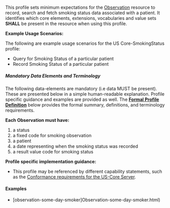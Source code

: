 


This profile sets minimum expectations for the [Observation] resource to record, search and fetch smoking status data associated with a patient. It identifies which core elements, extensions, vocabularies and value sets **SHALL** be present in the resource when using this profile.

**Example Usage Scenarios:**

The following are example usage scenarios for the US Core-SmokingStatus
profile:

- Query for Smoking Status of a particular patient
- Record Smoking Status of a particular patient  

##### Mandatory Data Elements and Terminology


The following data-elements are mandatory (i.e data MUST be present). These are presented below in a simple human-readable explanation.  Profile specific guidance and examples are provided as well.  The [**Formal Profile Definition**](#profile) below provides the  formal summary, definitions, and  terminology requirements.  

**Each Observation must have:**

1.  a status
1.  a fixed code for smoking observation
1.  a patient
1.  a date representing when the smoking status was recorded
1.  a result value code for smoking status


**Profile specific implementation guidance:**


 - This profile may be referenced by different capability statements, such as the [Conformance requirements for the US-Core Server].

 #### Examples

 - [observation-some-day-smoker]Observation-some-day-smoker.html)

[Observation]: http://hl7.org/fhir/2017Jan/observation.html
[Conformance requirements for the US-Core Server]: CapabilityStatement-server.html

